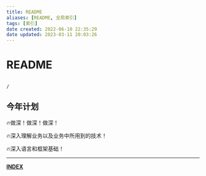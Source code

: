 ```yaml
---
title: README
aliases: [README, 全局索引]
tags: [索引]
date created: 2022-06-10 22:35:29
date updated: 2023-03-11 20:03:26
---
```


# README

```ActivityHistory

/

```

## 今年计划

🔥做深！做深！做深！

🔥深入理解业务以及业务中所用到的技术！

🔥深入语言和框架基础！

---

**[INDEX](./%F0%9F%93%8B%E7%9B%AE%E5%BD%95.md)**
